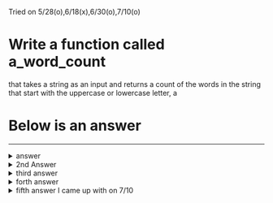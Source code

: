 Tried on 5/28(o),6/18(x),6/30(o),7/10(o)

# Write a function called a_word_count
that takes a string as an input and returns a count of the words in the string that start with the uppercase or lowercase letter, a

# Below is an answer
---

<details>
  <summary>answer</summary>
  
  ```py
  #1st Answer
  #define the function
  def a_word_counter(sentence):

    #counter set to 0
    count = 0

    #every a_word in 'sentence' string
    for a_word in sentence:

      #if a_word.lower is equal to "a"
      if a_word.lower() == "a":

        count += 1

    return count

  print(a_word_counter("AbracabrA"))                  #4
  ```
</details>

<details>
  <summary>2nd Answer</summary>
  
  ```py
  #define the function
  def a_word_counter(sentence):

    count = 0
    for a_word in sentence:

      #if a_word is equal to "a"
      if a_word == "a":
        count += 1

      #if a_word is equal to "A"  
      elif a_word == "A":
        count += 1
    return count

  print(a_word_counter("AbracabrA"))              #4

  ```
</details>

<details>
  <summary>third answer</summary>
  
  ```py
  def a_count(yes):
      count = 0
      for a in yes:

         #we can use or to count either 'a' or 'A'
         if a == "a" or a == "A":
             count += 1
      return count




  print(a_count("SALDNladasmalkdlamdk"))               #5
  ```
</details>

<details>
  <summary>forth answer</summary>
  
  ```py
  def a_word_count(word):
      count = 0
      for a_word in word.lower():
          if a_word == "a":
              count += 1
      return count
  ```
</details>

<details>
  <summary>fifth answer I came up with on 7/10</summary>
  
  ```py
  def a_counter(string):
      string = string.replace("A","a")
      return string.count("a")

  print(a_counter("SALDNladasmalkdlamdk"))
  ```
</details>
